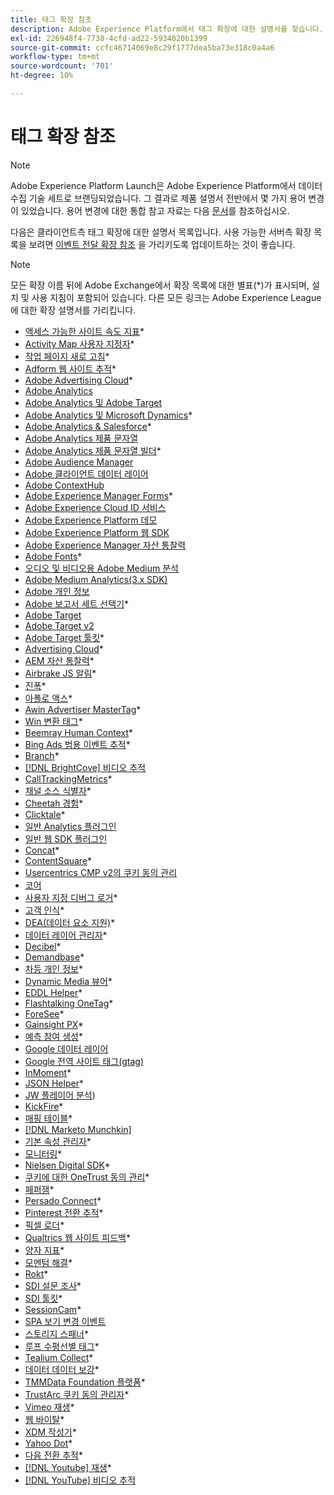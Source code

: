 ```yaml
---
title: 태그 확장 참조
description: Adobe Experience Platform에서 태그 확장에 대한 설명서를 찾습니다.
exl-id: 226948f4-7738-4cfd-ad22-5934820b1399
source-git-commit: ccfc46714069e8c29f1777dea5ba73e318c0a4a6
workflow-type: tm+mt
source-wordcount: '701'
ht-degree: 10%

---
```


# 태그 확장 참조

>[!NOTE]
>
>Adobe Experience Platform Launch은 Adobe Experience Platform에서 데이터 수집 기술 세트로 브랜딩되었습니다. 그 결과로 제품 설명서 전반에서 몇 가지 용어 변경이 있었습니다. 용어 변경에 대한 통합 참고 자료는 다음 [문서](../../term-updates.md)를 참조하십시오.

다음은 클라이언트측 태그 확장에 대한 설명서 목록입니다. 사용 가능한 서버측 확장 목록을 보려면 [이벤트 전달 확장 참조](../server/overview.md) 을 가리키도록 업데이트하는 것이 좋습니다.

>[!NOTE]
>
>모든 확장 이름 뒤에 Adobe Exchange에서 확장 목록에 대한 별표(*)가 표시되며, 설치 및 사용 지침이 포함되어 있습니다. 다른 모든 링크는 Adobe Experience League에 대한 확장 설명서를 가리킵니다.

* [액세스 가능한 사이트 속도 지표](https://exchange.adobe.com/apps/ec/103053)*
* [Activity Map 사용자 지정자](https://exchange.adobe.com/apps/ec/101531)*
* [작업 페이지 새로 고침](https://exchange.adobe.com/apps/ec/102848)*
* [Adform 웹 사이트 추적](https://exchange.adobe.com/apps/ec/103195)*
* [Adobe Advertising Cloud](https://exchange.adobe.com/apps/ec/100155)*
* [Adobe Analytics](./analytics/overview.md)
* [Adobe Analytics 및 Adobe Target](https://exchange.adobe.com/apps/ec/105363/*6sense-for-analytics-and-target)
* [Adobe Analytics 및 Microsoft Dynamics](https://exchange.adobe.com/apps/ec/102966)*
* [Adobe Analytics &amp; Salesforce](https://exchange.adobe.com/apps/ec/101530)*
* [Adobe Analytics 제품 문자열](./product-string/overview.md)
* [Adobe Analytics 제품 문자열 빌더](https://exchange.adobe.com/apps/ec/101461)*
* [Adobe Audience Manager](./audience-manager/overview.md)
* [Adobe 클라이언트 데이터 레이어](./client-data-layer/overview.md)
* [Adobe ContextHub](./contexthub/overview.md)
* [Adobe Experience Manager Forms](https://exchange.adobe.com/apps/ec/107493)*
* [Adobe Experience Cloud ID 서비스](./id-service/overview.md)
* [Adobe Experience Platform 데모](./platform-demo/overview.md)
* [Adobe Experience Platform 웹 SDK](./sdk/overview.md)
* [Adobe Experience Manager 자산 통찰력](./asset-insights/overview.md)
* [Adobe Fonts](https://exchange.adobe.com/apps/ec/101538)*
* [오디오 및 비디오용 Adobe Medium 분석](./media-analytics/overview.md)
* [Adobe Medium Analytics(3.x SDK)](./media-analytics-3x/overview.md)
* [Adobe 개인 정보](./privacy/overview.md)
* [Adobe 보고서 세트 선택기](https://exchange.adobe.com/apps/ec/100640)*
* [Adobe Target](./target/overview.md)
* [Adobe Target v2](./target-v2/overview.md)
* [Adobe Target 툴킷](https://exchange.adobe.com/apps/ec/100640)*
* [Advertising Cloud](https://exchange.adobe.com/apps/ec/100640)*
* [AEM 자산 통찰력](https://exchange.adobe.com/apps/ec/103406)*
* [Airbrake JS 알림](https://exchange.adobe.com/apps/ec/103342)*
* [진폭](https://exchange.adobe.com/apps/ec/108010)*
* [아폴로 액스](https://exchange.adobe.com/apps/ec/105068)*
* [Awin Advertiser MasterTag](https://exchange.adobe.com/apps/ec/103176)*
* [Win 변환 태그](https://exchange.adobe.com/apps/ec/103240)*
* [Beemray Human Context](https://exchange.adobe.com/apps/ec/101063)*
* [Bing Ads 범용 이벤트 추적](https://exchange.adobe.com/apps/ec/100154)*
* [Branch](https://exchange.adobe.com/apps/ec/101382)*
* [[!DNL BrightCove] 비디오 추적](./brightcove/overview.md)
* [CallTrackingMetrics](https://exchange.adobe.com/apps/ec/107695)*
* [채널 소스 식별자](https://exchange.adobe.com/apps/ec/101412)*
* [Cheetah 경험](https://exchange.adobe.com/apps/ec/102759)*
* [Clicktale](https://exchange.adobe.com/apps/ec/100082)*
* [일반 Analytics 플러그인](./plugins/overview.md)
* [일반 웹 SDK 플러그인](./web-sdk-plugins/overview.md)
* [Concat](https://exchange.adobe.com/apps/ec/104690)*
* [ContentSquare](https://exchange.adobe.com/apps/ec/100364)*
* [Usercentrics CMP v2의 쿠키 동의 관리](https://exchange.adobe.com/apps/ec/*107037)
* [코어](./core/overview.md)
* [사용자 지정 디버그 로거](https://exchange.adobe.com/apps/ec/104698)*
* [고객 인식](https://exchange.adobe.com/apps/ec/100688)*
* [DEA(데이터 요소 지원)](https://exchange.adobe.com/apps/ec/101413)*
* [데이터 레이어 관리자](https://exchange.adobe.com/apps/ec/101462)*
* [Decibel](https://exchange.adobe.com/apps/ec/100913)*
* [Demandbase](https://exchange.adobe.com/apps/ec/101605)*
* [차등 개인 정보](https://exchange.adobe.com/apps/ec/104535)*
* [Dynamic Media 뷰어](https://exchange.adobe.com/apps/ec/103048)*
* [EDDL Helper](https://exchange.adobe.com/apps/ec/107691)*
* [Flashtalking OneTag](https://exchange.adobe.com/apps/ec/101392)*
* [ForeSee](https://exchange.adobe.com/apps/ec/100164)*
* [Gainsight PX](https://exchange.adobe.com/apps/ec/103343)*
* [예측 참여 생성](https://exchange.adobe.com/apps/ec/106148)*
* [Google 데이터 레이어](./google-data-layer/overview.md)
* [Google 전역 사이트 태그(gtag)](https://exchange.adobe.com/apps/ec/101437/*google-global-site-tag-gtag)
* [InMoment](https://exchange.adobe.com/apps/ec/100847)*
* [JSON Helper](https://exchange.adobe.com/apps/ec/106449)*
* [JW 플레이어 분석](https://exchange.a[](https://exchange.adobe.com/apps/ec/101460/*sdi-toolkit)dobe.com/apps/ec/101523))
* [KickFire](https://exchange.adobe.com/apps/ec/101621)*
* [매핑 테이블](https://exchange.adobe.com/apps/ec/103136)*
* [[!DNL Marketo Munchkin]](./marketo/overview.md)
* [기본 속성 관리자](https://exchange.adobe.com/apps/ec/102992)*
* [모니터링](https://exchange.adobe.com/apps/ec/106544)*
* [Nielsen Digital SDK](https://exchange.adobe.com/apps/ec/101361)*
* [쿠키에 대한 OneTrust 동의 관리](https://exchange.adobe.com/apps/ec/100340)*
* [페퍼잼](https://exchange.adobe.com/apps/ec/103587)*
* [Persado Connect](https://exchange.adobe.com/apps/ec/103745)*
* [Pinterest 전환 추적](https://exchange.adobe.com/apps/ec/100523)*
* [픽셀 로더](https://exchange.adobe.com/apps/ec/100152)*
* [Qualtrics 웹 사이트 피드백](https://exchange.adobe.com/apps/ec/101569)*
* [양자 지표](https://exchange.adobe.com/apps/ec/101535)*
* [모멘텀 해결](https://exchange.adobe.com/apps/ec/108352)*
* [Rokt](https://exchange.adobe.com/apps/ec/107591)*
* [SDI 설문 조사](https://exchange.adobe.com/apps/ec/102991)*
* [SDI 툴킷](https://exchange.adobe.com/apps/ec/101460)*
* [SessionCam](https://exchange.adobe.com/apps/ec/100517)*
* [SPA 보기 변경 이벤트](https://partners.adobe.com/exchangeprogram/experiencecloud/exchange.details.105867.html)
* [스토리지 스패너](https://exchange.adobe.com/apps/ec/102990)*
* [루프 수평선별 태그](https://exchange.adobe.com/apps/ec/106092)*
* [Tealium Collect](https://exchange.adobe.com/apps/ec/104217)*
* [데이터 데이터 보강](https://exchange.adobe.com/apps/ec/104217)*
* [TMMData Foundation 플랫폼](https://exchange.adobe.com/apps/ec/100148)*
* [TrustArc 쿠키 동의 관리자](https://exchange.adobe.com/apps/ec/107037)*
* [Vimeo 재생](https://exchange.adobe.com/apps/ec/108937)*
* [웹 바이탈](https://exchange.adobe.com/apps/ec/106769)*
* [XDM 작성기](https://exchange.adobe.com/apps/ec/106062)*
* [Yahoo Dot](https://exchange.adobe.com/apps/ec/106062)*
* [다음 전환 추적](https://exchange.adobe.com/apps/ec/103174)*
* [[!DNL Youtube] 재생](https://exchange.adobe.com/apps/ec/103174)*
* [[!DNL YouTube] 비디오 추적](./youtube/overview.md)
